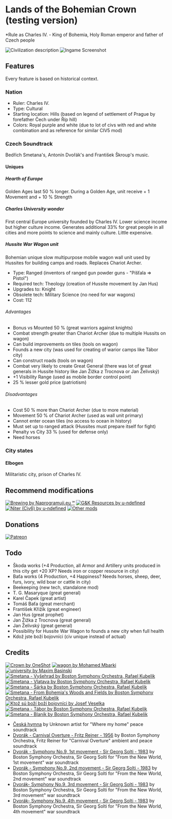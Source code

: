 # Lands of the Bohemian Crown (testing version)

*Rule as Charles IV. - King of Bohemia, Holy Roman emperor and father of Czech people

![Civilization description](https://github.com/Iver88/Unciv-Lands-of-the-Bohemian-Crown/blob/master/Lands%20of%20the%20Bohemian%20Crown/Preview/Civilization%20description.png?raw=true)
![Ingame Screenshot](https://github.com/Iver88/Unciv-Lands-of-the-Bohemian-Crown/blob/master/Lands%20of%20the%20Bohemian%20Crown/Preview/Ingame%20screenshot.png?raw=true)

## Features
Every feature is based on historical context.

### Nation

- Ruler: Charles IV.
- Type: Cultural
- Starting location: Hills (based on legend of settlement of Prague by forefather Čech under Říp hill)
- Colors: Royal purple and white (due to lot of civs with red and white combination and as reference for similar CIV5 mod)

### Czech Soundtrack
Bedřich Smetana's, Antonín Dvořák's and František Škroup's music.

#### Uniques

##### Hearth of Europe
Golden Ages last 50 % longer. During a Golden Age, unit receive + 1 Movement and + 10 % Strength

##### Charles University wonder
First central Europe university founded by Charles IV. Lower science income but higher culture income. Generates additional 33% for great people in all cities and more points to science and mainly culture. Little expensive.

##### Hussite War Wagon unit
Bohemian unique slow multipurpose mobile wagon wall unit used by Hussites for building camps and roads. Replaces Chariot Archer.

- Type: Ranged (inventors of ranged gun powder guns - "Píšťala => Pistol")
- Required tech: Theology (creation of Hussite movement by Jan Hus)
- Upgrades to: Knight
- Obsolete tech: Military Science (no need for war wagons)
- Cost: 112

###### Advantages
- Bonus vs Mounted 50 % (great warriors against knights)
- Combat strength greater than Chariot Archer (due to multiple Hussits on wagon)
- Can build improvements on tiles (tools on wagon)
- Founds a new city (was used for creating of warior camps like Tábor city)
- Can construct roads (tools on wagon)
- Combat very likely to create Great General (there was lot of great generals in Hussite history like Jan Žižka z Trocnova or Jan Želivský)
- +1 Visibility Range (used as mobile border control point)
- 25 % lesser gold price (patriotism)

###### Disadvantages
- Cost 50 % more than Chariot Archer (due to more material)
- Movement 50 % of Chariot Archer (used as wall unit primary)
- Cannot enter ocean tiles (no access to ocean in history)
- Must set up to ranged attack (Hussites must prepare itself for fight)
- Penalty vs City 33 % (used for defense only)
- Need horses

### City states

#### Elbogen
Militaristic city, prison of Charles IV.

## Recommend modifications
[![Brewing by Naprogramuji.eu ℠](https://img.shields.io/badge/Naprogramuji.eu%20%E2%84%A0-Fermentation-blue?style=for-the-badge&logo=appveyor)](https://github.com/Iver88/Unciv-Brewing)
[![G&K Resources by u-ndefined](https://img.shields.io/badge/u–ndefined-G%26K%20Resources-blue?style=for-the-badge&logo=appveyor)](https://github.com/u-ndefine/Unciv-Modding)
[![Niter (Civ6) by u-ndefined](https://img.shields.io/badge/u–ndefined-Niter%20%28Civ6%29-blue?style=for-the-badge&logo=appveyor)](https://github.com/u-ndefine/Unciv-Modding)
[![Other mods](https://img.shields.io/badge/Other%20mods-Feel%20free%20to%20use-blue?style=for-the-badge&logo=appveyor)](https://docs.google.com/spreadsheets/d/1043Ng9ukrL3y8MUXBVl7-C9JsQGnBi5R5mkmS2l7FFg)

## Donations
[![Patreon](https://img.shields.io/badge/Patreon-Donate-blue?style=for-the-badge&logo=patreon)](https://www.patreon.com/tomastriska)

## Todo
- Škoda works (+4 Production, all Armor and Artillery units produced in this city get +20 XP? Needs iron or copper resource in city)
- Baťa works (4 Production, +4 Happiness? Needs horses, sheep, deer, furs, ivory, wild boar or cattle in city)
- Beekeeping (new tech, standalone mod)
- T. G. Masaryque (great general)
- Karel Čapek (great artist)
- Tomáš Baťa (great merchant)
- František Křižík (great engineer)
- Jan Hus (great prophet)
- Jan Žižka z Trocnova (great general)
- Jan Želivský (great general)
- Possibility for Hussite War Wagon to founds a new city when full health
- Kdož jste boží bojovníci (civ unique instead of actual)

## Credits
[![Crown by OneShot](https://img.shields.io/badge/OneShot-Fermentation%20tech%20icon-blue?style=flat-square&logo=appveyor)](https://thenounproject.com/search/?q=fermenting&i=217198)
[![wagon by Mohamed Mbarki](https://img.shields.io/badge/Mohamed%20Mbarki-Hussite%20war%20Wagon%20unit%20icon-blue?style=flat-square&logo=appveyor)](https://thenounproject.com/search/?q=wagon&i=2054826)
[![university by Maxim Basinski](https://img.shields.io/badge/Maxim%20Basinski-Charles%20University%20wonder%20icon-blue?style=flat-square&logo=appveyor)](https://thenounproject.com/search/?q=university&i=1317068)
[![Smetana - Vyšehrad by Boston Symphony Orchestra, Rafael Kubelik](https://img.shields.io/badge/Boston%20Symphony%20Orchestra%2C%20Rafael%20Kubelik-Bed%C5%99ich%20Smetana%20–%20The%20High%20Castle%20song-blue?style=flat-square&logo=appveyor)](https://www.youtube.com/watch?v=04SMDpMkOI8)
[![Smetana - Vlatava by Boston Symphony Orchestra, Rafael Kubelik](https://img.shields.io/badge/Boston%20Symphony%20Orchestra%2C%20Rafael%20Kubelik-Bed%C5%99ich%20Smetana%20–%20The%20Moldau%20song-blue?style=flat-square&logo=appveyor)](https://www.youtube.com/watch?v=34oeAxETdbc)
[![Smetana - Šárka by Boston Symphony Orchestra, Rafael Kubelik](https://img.shields.io/badge/Boston%20Symphony%20Orchestra%2C%20Rafael%20Kubelik-Bed%C5%99ich%20Smetana%20–%20Šárka%20song-blue?style=flat-square&logo=appveyor)](https://www.youtube.com/watch?v=3G4NKzmfC-Q)
[![Smetana - From Bohemia's Woods and Fields by Boston Symphony Orchestra, Rafael Kubelik](https://img.shields.io/badge/Boston%20Symphony%20Orchestra%2C%20Rafael%20Kubelik-Bed%C5%99ich%20Smetana%20–%20From%20Bohemia%27s%20Woods%20and%20Fields%20song-blue?style=flat-square&logo=appveyor)](https://www.youtube.com/watch?v=BcO4iyY22nA)
[![Ktož sú boží boží bojovníci by Josef Veselka](https://img.shields.io/badge/Josef%20Veselka-Bed%C5%99ich%20Smetana%20–%20Tábor%20song-blue?style=flat-square&logo=appveyor)](https://www.youtube.com/watch?v=elskCac9wSI)
[![Smetana - Tábor by Boston Symphony Orchestra, Rafael Kubelik](https://img.shields.io/badge/Boston%20Symphony%20Orchestra%2C%20Rafael%20Kubelik-Bed%C5%99ich%20Smetana%20–%20Ye%20Who%20Are%20Warriors%20of%20God%20song-blue?style=flat-square&logo=appveyor)](https://www.youtube.com/watch?v=YsC5KSjlJL4)
[![Smetana - Blaník by Boston Symphony Orchestra, Rafael Kubelik](https://img.shields.io/badge/Boston%20Symphony%20Orchestra%2C%20Rafael%20Kubelik-Bed%C5%99ich%20Smetana%20–%20Blaník%20song-blue?style=flat-square&logo=appveyor)](https://www.youtube.com/watch?v=U3OlxR2tq-A)

- [Česká hymna](https://www.youtube.com/watch?v=vCbRsGMb1fs) by Unknown artist for "Where my home" peace soundtrack
- [Dvorák - Carnival Overture - Fritz Reiner - 1956](https://www.youtube.com/watch?v=bEBl_d9DGpc) by Boston Symphony Orchestra, Fritz Reiner for "Carnival Overture" ambient and peace soundtrack
- [Dvorák - Symphony No.9, 1st movement - Sir Georg Solti - 1983](https://www.youtube.com/watch?v=OlKixeZkP4c) by Boston Symphony Orchestra, Sir Georg Solti for "From the New World, 1st movement" war soundtrack
- [Dvorák - Symphony No.9, 2nd movement - Sir Georg Solti - 1983](https://www.youtube.com/watch?v=nsQ65cF2Ew4) by Boston Symphony Orchestra, Sir Georg Solti for "From the New World, 2nd movement" war soundtrack
- [Dvorák- Symphony No.9, 3rd movement - Sir Georg Solti - 1983](https://www.youtube.com/watch?v=soGhN8ByS9U) by Boston Symphony Orchestra, Sir Georg Solti for "From the New World, 3rd movement" war soundtrack
- [Dvorák- Symphony No.9, 4th movement - Sir Georg Solti - 1983](https://www.youtube.com/watch?v=hPgoHOpRzdY) by Boston Symphony Orchestra, Sir Georg Solti for "From the New World, 4th movement" war soundtrack
